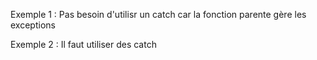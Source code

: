 Exemple 1 :
Pas besoin d'utilisr un catch car la fonction parente gère les exceptions



Exemple 2 :
Il faut utiliser des catch
